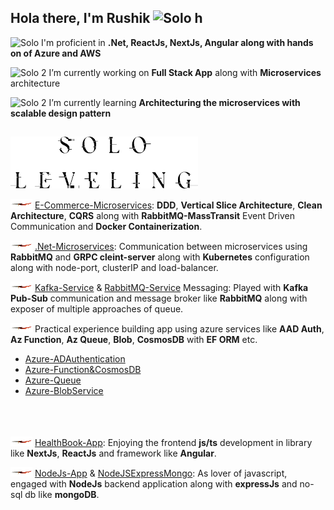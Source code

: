 ## Hola there, I'm Rushik <img src="https://github.com/user-attachments/assets/d7203b13-ace5-41d1-8a2c-4d5ebbf6752c" alt="Solo h" style="width:20px;height:20px" />


<img src="https://github.com/user-attachments/assets/073c7b40-d4f2-4ca5-81c9-1d79bde92699" alt="Solo" style="width:20px;height:20px" /> I'm proficient in __.Net, ReactJs, NextJs, Angular along with hands on of Azure and AWS__

<img src="https://github.com/user-attachments/assets/81e932cb-cf52-4dca-bf73-2e233653c92c" alt="Solo 2" style="width:20px;height:20px" /> I’m currently working on __Full Stack App__ along with **Microservices** architecture

<img src="https://github.com/user-attachments/assets/bbf3aa16-9229-41a4-9cf3-7f9cf2183bf1" alt="Solo 2" style="width:20px;height:20px" /> I’m currently learning __Architecturing the microservices with scalable design pattern__

##

<img src="https://github.com/Rikiricks/Rikiricks/blob/main/stacked_black.webp" alt="Solo Leveling" style="width:300px;" />

<img src="https://github.com/Rikiricks/Rikiricks/blob/main/red-dagger-h.jpg" alt="Red" style="width:35px;height:15px;" /> [E-Commerce-Microservices](https://github.com/Rikiricks/EShopMicroservices): **DDD**, **Vertical Slice Architecture**, **Clean Architecture**, **CQRS** along with **RabbitMQ-MassTransit** Event Driven Communication and **Docker Containerization**.

<img src="https://github.com/Rikiricks/Rikiricks/blob/main/red-dagger-h.jpg" alt="Red" style="width:35px;height:15px;" /> [.Net-Microservices](https://github.com/Rikiricks/.NetCore-Microservices): Communication between microservices using **RabbitMQ** and **GRPC cleint-server** along with **Kubernetes** configuration along with node-port, clusterIP and load-balancer.

<img src="https://github.com/Rikiricks/Rikiricks/blob/main/red-dagger-h.jpg" alt="Red" style="width:35px;height:15px;" /> [Kafka-Service](https://github.com/Rikiricks/KafkaMicroservices) & [RabbitMQ-Service](https://github.com/Rikiricks/RabbitMQDotNet) Messaging: Played with **Kafka Pub-Sub** communication and message broker like **RabbitMQ** along with exposer of multiple approaches of queue.

<img src="https://github.com/Rikiricks/Rikiricks/blob/main/red-dagger-h.jpg" alt="Red" style="width:35px;height:15px;" /> Practical experience building app using azure services like **AAD Auth**, **Az Function**, **Az Queue**, **Blob**, **CosmosDB** with **EF ORM** etc.
- [Azure-ADAuthentication](https://github.com/Rikiricks/AzureWebAPIs/blob/master/Program.cs)
- [Azure-Function&CosmosDB](https://github.com/Rikiricks/AzureCosmosCrud)
- [Azure-Queue](https://github.com/Rikiricks/AzureQueueStorage)
- [Azure-BlobService](https://github.com/Rikiricks/AzureWebAPIs/tree/master/Service)

<br>

<img src="https://github.com/Rikiricks/Rikiricks/blob/main/red-dagger-h.jpg" alt="Red" style="margin-top:20px;width:35px;height:15px;" /> [HealthBook-App](https://github.com/Rikiricks/Healthbook): Enjoying the frontend **js/ts** development in library like **NextJs**, **ReactJs** and framework like **Angular**.

<img src="https://github.com/Rikiricks/Rikiricks/blob/main/red-dagger-h.jpg" alt="Red" style="width:35px;height:15px;" /> [NodeJs-App](https://github.com/Rikiricks/NodeJS-Foundation) & [NodeJSExpressMongo](https://github.com/Rikiricks/NodeExpressMongo): As lover of javascript, engaged with **NodeJs** backend application along with **expressJs** and no-sql db like **mongoDB**.



